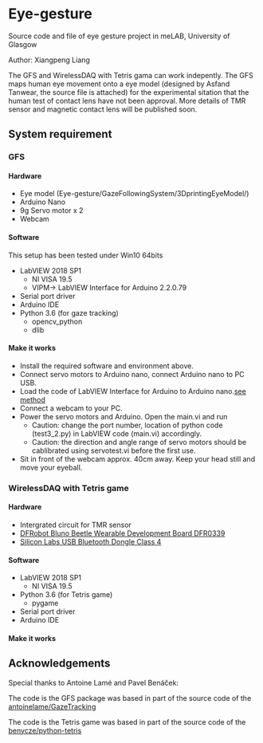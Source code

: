 # Eye-gesture
Source code and file of eye gesture project in meLAB, University of Glasgow

Author: Xiangpeng Liang

The GFS and WirelessDAQ with Tetris gama can work indepently. The GFS maps human eye movement onto a eye model (designed by Asfand Tanwear, the source file is attached) for the experimental sitation that the human test of contact lens have not been approval. More details of TMR sensor and magnetic contact lens will be published soon.


## System requirement

### GFS
#### Hardware
* Eye model (Eye-gesture/GazeFollowingSystem/3DprintingEyeModel/)
* Arduino Nano
* 9g Servo motor x 2
* Webcam

#### Software
This setup has been tested under Win10 64bits
* LabVIEW 2018 SP1
  * NI VISA 19.5
  * VIPM-> LabVIEW Interface for Arduino 2.2.0.79
* Serial port driver
* Arduino IDE
* Python 3.6 (for gaze tracking)
  * opencv_python
  * dlib

#### Make it works
* Install the required software and environment above.
* Connect servo motors to Arduino nano, connect Arduino nano to PC USB.
* Load the code of LabVIEW Interface for Arduino to Arduino nano.[see method](https://www.youtube.com/watch?v=RhdnmFJcFA0)
* Connect a webcam to your PC.
* Power the servo motors and Arduino. Open the main.vi and run
  * Caution: change the port number, location of python code (test3_2.py) in LabVIEW code (main.vi) accordingly. 
  * Caution: the direction and angle range of servo motors should be cablibrated using servotest.vi before the first use.
* Sit in front of the webcam approx. 40cm away. Keep your head still and move your eyeball.



### WirelessDAQ with Tetris game
#### Hardware
* Intergrated circuit for TMR sensor
* [DFRobot Bluno Beetle Wearable Development Board DFR0339](https://uk.rs-online.com/web/p/processor-microcontroller-development-kits/1244685/)
* [Silicon Labs USB Bluetooth Dongle Class 4](https://uk.rs-online.com/web/p/bluetooth-adapters/8077742/)
#### Software
* LabVIEW 2018 SP1
  * NI VISA 19.5
* Python 3.6 (for Tetris game)
  * pygame
* Serial port driver
* Arduino IDE

#### Make it works




## Acknowledgements
Special thanks to Antoine Lamé and Pavel Benáček: 

The code is the GFS package was based in part of the source code of the [antoinelame/GazeTracking](https://github.com/antoinelame/GazeTracking)

The code is the Tetris game was based in part of the source code of the [benycze/python-tetris](https://github.com/benycze/python-tetris)

